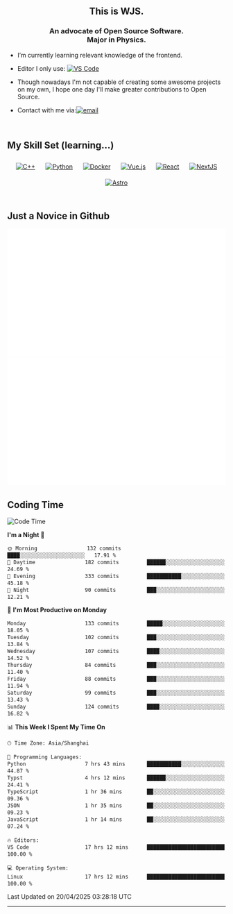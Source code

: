 ## <div align="center">This is WJS.</div>  
  

### <div align="center">An advocate of Open Source Software.<br>Major in Physics.</div>  
  

- I’m currently learning relevant knowledge of the frontend.  
  

- Editor I only use: [![VS Code](https://img.shields.io/badge/-VS%20Code-007ACC?style=plastic&logo=visual-studio-code)](https://code.visualstudio.com/)  
  

- Though nowadays I'm not capable of creating some awesome projects on my own, I hope one day I'll make greater contributions to Open Source.  
  

- Contact with me via:[![email](https://img.shields.io/badge/My-e--mail-red)](mailto:wjs@wjsphy.top)  
  

<br/>  


## My Skill Set (learning...)
<div align="center">  
<a href="https://www.cplusplus.com/" target="_blank"><img style="margin: 10px" src="https://profilinator.rishav.dev/skills-assets/cplusplus-original.svg" alt="C++" height="50" /></a>  
<a href="https://www.python.org/" target="_blank"><img style="margin: 10px" src="https://profilinator.rishav.dev/skills-assets/python-original.svg" alt="Python" height="50" /></a>  
<a href="https://www.docker.com/" target="_blank"><img style="margin: 10px" src="https://profilinator.rishav.dev/skills-assets/docker-original-wordmark.svg" alt="Docker" height="50" /></a>  
<a href="https://vuejs.org/" target="_blank"><img style="margin: 10px" src="https://profilinator.rishav.dev/skills-assets/vuejs-original-wordmark.svg" alt="Vue.js" height="50" /></a>  
<a href="https://reactjs.org/" target="_blank"><img style="margin: 10px" src="https://profilinator.rishav.dev/skills-assets/react-original-wordmark.svg" alt="React" height="50" /></a>  
<a href="https://nextjs.org/" target="_blank"><img style="margin: 10px" src="https://profilinator.rishav.dev/skills-assets/nextjs.png" alt="NextJS" height="50" /></a>  
<a href="https://www.astro.build/" target="_blank"><img style="margin: 10px" src="https://profilinator.rishav.dev/skills-assets/astro.svg" alt="Astro" height="50" /></a>   
</div>

<br/>  


## Just a Novice in Github  
![](https://raw.githubusercontent.com/wjsoj/github-stats-transparent/output/generated/overview.svg)
![](https://raw.githubusercontent.com/wjsoj/github-stats-transparent/output/generated/languages.svg)

## Coding Time

<!--START_SECTION:waka-->
![Code Time](http://img.shields.io/badge/Code%20Time-1%2C168%20hrs%2022%20mins-blue)

**I'm a Night 🦉** 

```text
🌞 Morning                132 commits         ████░░░░░░░░░░░░░░░░░░░░░   17.91 % 
🌆 Daytime                182 commits         ██████░░░░░░░░░░░░░░░░░░░   24.69 % 
🌃 Evening                333 commits         ███████████░░░░░░░░░░░░░░   45.18 % 
🌙 Night                  90 commits          ███░░░░░░░░░░░░░░░░░░░░░░   12.21 % 
```
📅 **I'm Most Productive on Monday** 

```text
Monday                   133 commits         █████░░░░░░░░░░░░░░░░░░░░   18.05 % 
Tuesday                  102 commits         ███░░░░░░░░░░░░░░░░░░░░░░   13.84 % 
Wednesday                107 commits         ████░░░░░░░░░░░░░░░░░░░░░   14.52 % 
Thursday                 84 commits          ███░░░░░░░░░░░░░░░░░░░░░░   11.40 % 
Friday                   88 commits          ███░░░░░░░░░░░░░░░░░░░░░░   11.94 % 
Saturday                 99 commits          ███░░░░░░░░░░░░░░░░░░░░░░   13.43 % 
Sunday                   124 commits         ████░░░░░░░░░░░░░░░░░░░░░   16.82 % 
```


📊 **This Week I Spent My Time On** 

```text
🕑︎ Time Zone: Asia/Shanghai

💬 Programming Languages: 
Python                   7 hrs 43 mins       ███████████░░░░░░░░░░░░░░   44.87 % 
Typst                    4 hrs 12 mins       ██████░░░░░░░░░░░░░░░░░░░   24.41 % 
TypeScript               1 hr 36 mins        ██░░░░░░░░░░░░░░░░░░░░░░░   09.36 % 
JSON                     1 hr 35 mins        ██░░░░░░░░░░░░░░░░░░░░░░░   09.23 % 
JavaScript               1 hr 14 mins        ██░░░░░░░░░░░░░░░░░░░░░░░   07.24 % 

🔥 Editors: 
VS Code                  17 hrs 12 mins      █████████████████████████   100.00 % 

💻 Operating System: 
Linux                    17 hrs 12 mins      █████████████████████████   100.00 % 
```


 Last Updated on 20/04/2025 03:28:18 UTC
<!--END_SECTION:waka-->

----

<!--
**wjsoj/wjsoj** is a ✨ _special_ ✨ repository because its `README.md` (this file) appears on your GitHub profile.

Here are some ideas to get you started:

- 🔭 I’m currently working on ...
- 🌱 I’m currently learning ...
- 👯 I’m looking to collaborate on ...
- 🤔 I’m looking for help with ...
- 💬 Ask me about ...
- 📫 How to reach me: ...
- 😄 Pronouns: ...
- ⚡ Fun fact: ...
-->
